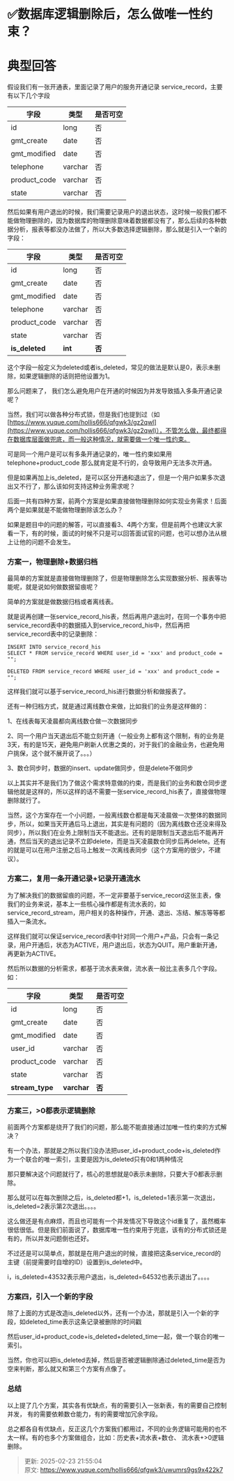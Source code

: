 # ✅数据库逻辑删除后，怎么做唯一性约束？

# 典型回答


假设我们有一张开通表，里面记录了用户的服务开通记录 service_record，主要有以下几个字段



| 字段 | 类型 | 是否可空 |
| --- | --- | --- |
| id | long | 否 |
| gmt_create | date | 否 |
| gmt_modified | date | 否 |
| telephone | varchar | 否 |
| product_code | varchar | 否 |
| state | varchar | 否 |


然后如果有用户退出的时候，我们需要记录用户的退出状态，这时候一般我们都不能做物理删除的，因为数据库的物理删除意味着数据都没有了，那么后续的各种数据分析，报表等都没办法做了，所以大多数选择逻辑删除，那么就是引入一个新的字段：



| 字段 | 类型 | 是否可空 |
| --- | --- | --- |
| id | long | 否 |
| gmt_create | date | 否 |
| gmt_modified | date | 否 |
| telephone | varchar | 否 |
| product_code | varchar | 否 |
| state | varchar | 否 |
| **is_deleted** | **int** | **否** |




这个字段一般定义为deleted或者is_deleted，常见的做法是默认是0，表示未删除，如果逻辑删除的话则把他设置为1。



那么问题来了， 我们怎么避免用户在开通的时候因为并发导致插入多条开通记录呢？



当然，我们可以做各种分布式锁，但是我们也提到过（如[https://www.yuque.com/hollis666/qfgwk3/gz2qwl](https://www.yuque.com/hollis666/qfgwk3/gz2qwl)），不管怎么做，最终都得在数据库层面做兜底，而一般这种情况，就需要做一个唯一性约束。



可是同一个用户是可以有多条开通记录的，唯一性约束如果用telephone+product_code 那么就肯定是不行的，会导致用户无法多次开通。



但是如果再加上is_deleted，是可以区分开通和退出了，但是一个用户如果多次退出又不行了，那么该如何支持这种业务需求呢？



后面一共有四种方案，前两个方案是如果直接做物理删除如何实现业务需求！后面两个是如果就是不能做物理删除该怎么办？



如果是题目中的问题的解答，可以直接看3、4两个方案，但是前两个也建议大家看一下，有的时候，面试的时候不只是可以回答面试官的问题，也可以想办法从根上让他的问题不会发生。



### 方案一，物理删除+数据归档


最简单的方案就是直接做物理删除了，但是物理删除怎么实现数据分析、报表等功能呢，就是说如何做数据留痕呢？



简单的方案就是做数据归档或者离线表。



就是说再创建一张service_record_his表，然后再用户退出时，在同一个事务中把service_record表中的数据插入到service_record_his中，然后再把service_record表中的记录删除：



```plain
INSERT INTO service_record_his
SELECT * FROM service_record WHERE user_id = 'xxx' and product_code = "";

DELETED FROM service_record WHERE user_id = 'xxx' and product_code = ""; 
```



这样我们就可以基于service_record_his进行数据分析和做报表了。



还有一种归档方式，就是通过离线数仓来做，比如我们的业务是这样做的：



1、在线表每天凌晨都向离线数仓做一次数据同步

2、同一个用户当天退出后不能立刻开通（一般业务上都有这个限制，有的业务是3天，有的是15天，避免用户刷新人优惠之类的，对于我们的金融业务，也避免用户挑保，这个就不展开说了。。。）

3、数仓同步时，数据的insert、update做同步，但是delete不做同步



以上其实并不是我们为了做这个需求特意做的约束，而是我们的业务和数仓同步逻辑他就是这样的，所以这样的话不需要一张service_record_his表了，直接做物理删除就行了。



当然，这个方案存在一个小问题，一般离线数仓都是每天凌晨做一次整体的数据同步，所以，如果当天开通后马上退出，其实是有问题的（因为离线数仓还没来得及同步），所以我们在业务上限制当天不能退出。还有的是限制当天退出后不能再开通，然后当天的退出记录不立即delete，而是当天凌晨数仓同步后再delete。还有的就是可以在用户注册之后马上触发一次离线表同步（这个方案用的很少，不建议）。



### 方案二，复用一条开通记录+记录开通流水


为了解决我们的数据留痕的问题，不一定非要基于service_record这张主表，像我们的业务来说，基本上一些核心操作都是有流水表的，如service_record_stream，用户相关的各种操作，开通、退出、冻结、解冻等等都插入一条流水。



这样我们就可以保证service_record表中针对同一个用户+产品，只会有一条记录，用户开通后，状态为ACTIVE，用户退出后，状态为QUIT。用户重新开通，再更新为ACTIVE。



然后所以数据的分析需求，都基于流水表来做，流水表一般比主表多几个字段。如：



| 字段 | 类型 | 是否可空 |
| --- | --- | --- |
| id | long | 否 |
| gmt_create | date | 否 |
| gmt_modified | date | 否 |
| user_id | varchar | 否 |
| product_code | varchar | 否 |
| state | varchar | 否 |
| **stream_type** | **varchar** | **否** |






### 方案三，>0都表示逻辑删除


前面两个方案都是绕开了我们的问题，那么能不能直接通过加唯一性约束的方式解决？



有一个办法，那就是之所以我们没办法把user_id+product_code+is_deleted作为一个联合的唯一索引，主要是因为is_deleted只有0和1两种情况



那只要解决这个问题就行了，核心的思想就是0表示未删除，只要大于0都表示删除。



那么就可以在每次删除之后，is_deleted都+1，is_deleted=1表示第一次退出，is_deleted=2表示第2次退出。。。。



这么做还是有点麻烦，而且也可能有一个并发情况下导致这个id重复了，虽然概率很低很低。但是我们前面说了，数据库唯一性约束用于兜底，该有的分布式锁还是有的，所以并发问题倒也还好。



不过还是可以简单点，那就是在用户退出的时候，直接把这条service_record的主键（前提需要时自增的ID）设置到is_deleted中。



i，is_deleted=43532表示用户退出，is_deleted=64532也表示退出了。。。。





### 方案四，引入一个新的字段


除了上面的方式是改造is_deleted以外，还有一个办法，那就是引入一个新的字段，如deleted_time表示这条记录被删除的时间戳



然后user_id+product_code+is_deleted+deleted_time一起，做一个联合的唯一索引。



当然，你也可以把is_deleted去掉，然后是否被逻辑删除通过deleted_time是否为空来判断，那么就又和第三个方案有点像了。



### 总结


以上提了几个方案，其实各有优缺点，有的需要引入一张新表，有的需要自己控制并发， 有的需要依赖数仓能力，有的需要增加冗余字段。



总之都各自有优缺点，反正这几个方案我们都用过，不同的业务逻辑可能用的也不太一样。有的也多个方案做组合，比如：历史表+流水表+数仓、 流水表+>0逻辑删除。



> 更新: 2025-02-23 21:55:04  
> 原文: <https://www.yuque.com/hollis666/qfgwk3/uwumrs9gs9x422k7>